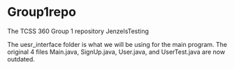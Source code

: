 # Group1repo
The TCSS 360 Group 1 repository
JenzelsTesting

The uesr_interface folder is what we will be using for the main program.
The original 4 files Main.java, SignUp.java, User.java, and UserTest.java
are now outdated.
